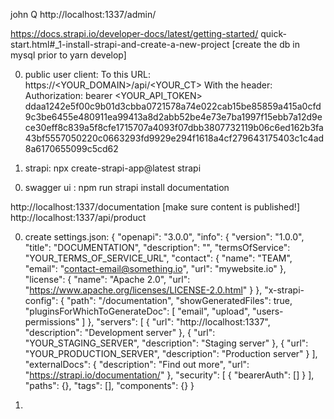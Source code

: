 john Q
http://localhost:1337/admin/

https://docs.strapi.io/developer-docs/latest/getting-started/
quick-start.html#_1-install-strapi-and-create-a-new-project
[create the db in mysql prior to yarn develop]

0. public user client:
To this URL: https://<YOUR_DOMAIN>/api/<YOUR_CT>
With the header: Authorization: bearer <YOUR_API_TOKEN>
ddaa1242e5f00c9b01d3cbba0721578a74e022cab15be85859a415a0cfd9c3be6455e480911ea99413a8d2abb52be4e73e7ba1997f15ebb7a12d9ece30eff8c839a5f8cfe1715707a4093f07dbb3807732119b06c6ed162b3fa43bf5557050220c0663293fd9929e294f1618a4cf279643175403c1c4ad8a6170655099c5cd62



0. strapi:
npx create-strapi-app@latest strapi

<!-- 0. grant user permission- public:
http://localhost:1337/admin/settings/users-permissions/roles/2 -->

0. swagger ui :
npm run strapi install documentation

http://localhost:1337/documentation
[make sure content is published!] http://localhost:1337/api/product

0. create settings.json:
{
    "openapi": "3.0.0",
    "info": {
        "version": "1.0.0",
        "title": "DOCUMENTATION",
        "description": "",
        "termsOfService": "YOUR_TERMS_OF_SERVICE_URL",
        "contact": {
            "name": "TEAM",
            "email": "contact-email@something.io",
            "url": "mywebsite.io"
        },
        "license": {
            "name": "Apache 2.0",
            "url": "https://www.apache.org/licenses/LICENSE-2.0.html"
        }
    },
    "x-strapi-config": {
        "path": "/documentation",
        "showGeneratedFiles": true,
        "pluginsForWhichToGenerateDoc": [
            "email",
            "upload",
            "users-permissions"
        ]
    },
    "servers": [
        {
            "url": "http://localhost:1337",
            "description": "Development server"
        },
        {
            "url": "YOUR_STAGING_SERVER",
            "description": "Staging server"
        },
        {
            "url": "YOUR_PRODUCTION_SERVER",
            "description": "Production server"
        }
    ],
    "externalDocs": {
        "description": "Find out more",
        "url": "https://strapi.io/documentation/"
    },
    "security": [
        {
            "bearerAuth": []
        }
    ],
    "paths": {},
    "tags": [],
    "components": {}
}

0. 